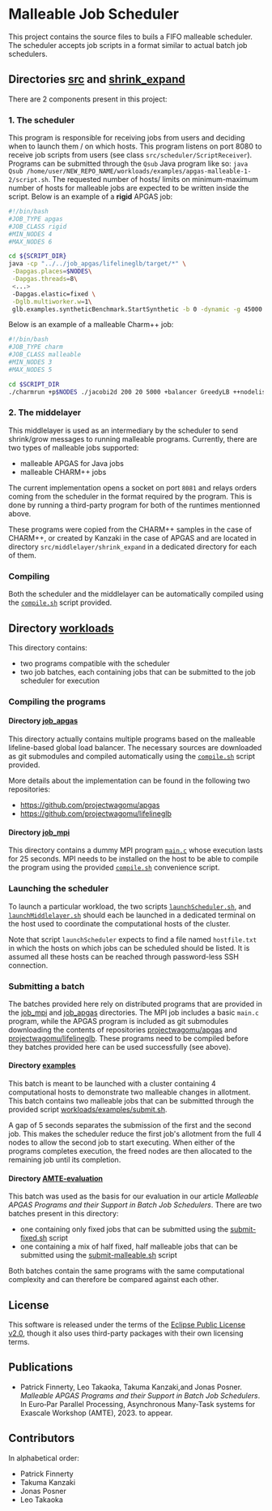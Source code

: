 # Malleable Job Scheduler

This project contains the source files to buils a FIFO malleable scheduler. The scheduler accepts job scripts in a format similar to actual batch job schedulers.

## Directories [src](src) and [shrink_expand](shrink_expand)

There are 2 components present in this project:

### 1. The scheduler

This program is responsible for receiving jobs from users and deciding when to launch them / on which hosts.
This program listens on port 8080 to receive job scripts from users (see class `src/scheduler/ScriptReceiver`).
Programs can be submitted through the `Qsub` Java program like so: `java Qsub /home/user/NEW_REPO_NAME/workloads/examples/apgas-malleable-1-2/script.sh`.
The requested number of hosts/ limits on minimum-maximum number of hosts for malleable jobs are expected to be written inside the script.
Below is an example of a **rigid** APGAS job:

```bash
#!/bin/bash
#JOB_TYPE apgas
#JOB_CLASS rigid
#MIN_NODES 4
#MAX_NODES 6

cd ${SCRIPT_DIR}
java -cp "../../job_apgas/lifelineglb/target/*" \
 -Dapgas.places=$NODES\
 -Dapgas.threads=8\
 <...>
 -Dapgas.elastic=fixed \
 -Dglb.multiworker.w=1\
 glb.examples.syntheticBenchmark.StartSynthetic -b 0 -dynamic -g 45000 -t 6000 -u 20
```

Below is an example of a malleable Charm++ job:

```bash
#!/bin/bash
#JOB_TYPE charm
#JOB_CLASS malleable
#MIN_NODES 3
#MAX_NODES 5

cd $SCRIPT_DIR
./charmrun +p$NODES ./jacobi2d 200 20 5000 +balancer GreedyLB ++nodelist $NODE_FILE +shrinkexpand_basedir /home/user/mycharmprograms ++server ++server-port 1234
```

### 2. The middelayer

This middlelayer is used as an intermediary by the scheduler to send shrink/grow messages to running malleable programs.
Currently, there are two types of malleable jobs supported:
- malleable APGAS for Java jobs
- malleable CHARM++ jobs

The current implementation opens a socket on port `8081` and relays orders coming from the scheduler in the format required by the program.
This is done by running a third-party program for both of the runtimes mentionned above.

These programs were copied from the CHARM++ samples in the case of CHARM++, or created by Kanzaki in the case of APGAS and are located in directory `src/middlelayer/shrink_expand` in a dedicated directory for each of them.

### Compiling

Both the scheduler and the middlelayer can be automatically compiled using the [`compile.sh`](compile.sh) script provided.

## Directory [workloads](workloads)
This directory contains:

- two programs compatible with the scheduler
- two job batches, each containing jobs that can be submitted to the job scheduler for execution

### Compiling the programs

#### Directory [job_apgas](workloads/job_apgas)

This directory actually contains multiple programs based on the malleable lifeline-based global load balancer. The necessary sources are downloaded as git submodules and compiled automatically using the [`compile.sh`](workloads/job_apgas/compile.sh) script provided.

More details about the implementation can be found in the following two repositories:
- https://github.com/projectwagomu/apgas
- https://github.com/projectwagomu/lifelineglb

#### Directory [job_mpi](workloads/job_mpi)

This directory contains a dummy MPI program [`main.c`](workloads/job_mpi/main.c) whose execution lasts for 25 seconds.
MPI needs to be installed on the host to be able to compile the program using the provided [`compile.sh`](workloads/job_mpi/compile.sh) convenience script.

### Launching the scheduler

To launch a particular workload, the two scripts [`launchScheduler.sh`](workloads/launchScheduler.sh), and [`launchMiddlelayer.sh`](workloads/launchMiddlelayer.sh) should each be launched in a dedicated terminal on the host used to coordinate the computational hosts of the cluster.

Note that script `launchScheduler` expects to find a file named `hostfile.txt` in which the hosts on which jobs can be scheduled should be listed.
It is assumed all these hosts can be reached through password-less SSH connection.

### Submitting a batch

The batches provided here rely on distributed programs that are provided in the [job_mpi](workloads/job_mpi) and [job_apgas](workloads/job_apgas) directories.
The MPI job includes a basic `main.c` program, while the APGAS program is included as git submodules downloading the contents of repositories [projectwagomu/apgas](https://github.com/projectwagomu/apgas) and [projectwagomu/lifelineglb](https://github.com/projectwagomu/lifelineglb). These programs need to be compiled before they batches provided here can be used successfully (see above).

#### Directory [examples](workloads/examples)

This batch is meant to be launched with a cluster containing 4 computational hosts to demonstrate two malleable changes in allotment.
This batch contains two malleable jobs that can be submitted through the provided script [workloads/examples/submit.sh](workloads/examples/submit.sh).

A gap of 5 seconds separates the submission of the first and the second job.
This makes the scheduler reduce the first job's allotment from the full 4 nodes to allow the second job to start executing.
When either of the programs completes execution, the freed nodes are then allocated to the remaining job until its completion.

#### Directory [AMTE-evaluation](workloads/AMTE-evaluation)

This batch was used as the basis for our evaluation in our article _Malleable APGAS Programs and their Support in Batch Job Schedulers_.
There are two batches present in this directory:
- one containing only fixed jobs that can be submitted using the [submit-fixed.sh](workloads/AMTE-evaluation/submit-fixed.sh) script
- one containing a mix of half fixed, half malleable jobs that can be submitted using the [submit-malleable.sh](workloads/AMTE-evaluation/submit-malleable.sh) script

Both batches contain the same programs with the same computational complexity and can therefore be compared against each other.

## License

This software is released under the terms of the [Eclipse Public License v2.0](LICENSE.txt), though it also uses third-party packages with their own licensing terms.

## Publications

- Patrick Finnerty, Leo Takaoka, Takuma Kanzaki,and Jonas Posner. *Malleable APGAS Programs
  and their Support in Batch Job Schedulers*. In Euro‐Par Parallel Processing, Asynchronous Many-Task systems for Exascale Workshop (AMTE), 2023. to appear.

## Contributors

In alphabetical order:

 - Patrick Finnerty
 - Takuma Kanzaki
 - Jonas Posner
 - Leo Takaoka
